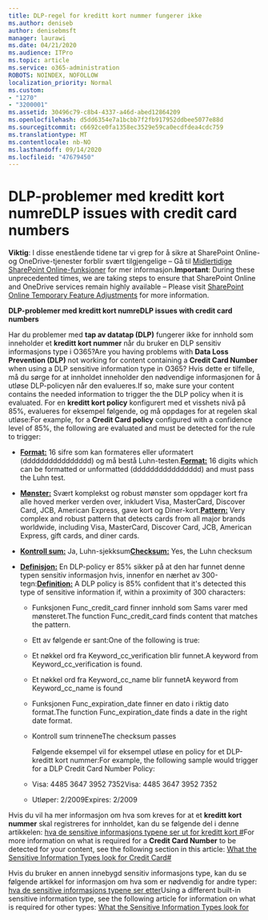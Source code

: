 ```yaml
---
title: DLP-regel for kreditt kort nummer fungerer ikke
ms.author: deniseb
author: denisebmsft
manager: laurawi
ms.date: 04/21/2020
ms.audience: ITPro
ms.topic: article
ms.service: o365-administration
ROBOTS: NOINDEX, NOFOLLOW
localization_priority: Normal
ms.custom:
- "1270"
- "3200001"
ms.assetid: 30496c79-c8b4-4337-a46d-abed12864209
ms.openlocfilehash: d5dd6354e7a1bcbb7f2fb917952ddbee5077e88d
ms.sourcegitcommit: c6692ce0fa1358ec3529e59ca0ecdfdea4cdc759
ms.translationtype: MT
ms.contentlocale: nb-NO
ms.lasthandoff: 09/14/2020
ms.locfileid: "47679450"
---
```

# <a name="dlp-issues-with-credit-card-numbers"></a><span data-ttu-id="d0683-102">DLP-problemer med kreditt kort numre</span><span class="sxs-lookup"><span data-stu-id="d0683-102">DLP issues with credit card numbers</span></span>

<span data-ttu-id="d0683-103">**Viktig**: I disse enestående tidene tar vi grep for å sikre at SharePoint Online-og OneDrive-tjenester forblir svært tilgjengelige – Gå til [Midlertidige SharePoint Online-funksjoner](https://aka.ms/ODSPAdjustments) for mer informasjon.</span><span class="sxs-lookup"><span data-stu-id="d0683-103">**Important**: During these unprecedented times, we are taking steps to ensure that SharePoint Online and OneDrive services remain highly available – Please visit [SharePoint Online Temporary Feature Adjustments](https://aka.ms/ODSPAdjustments) for more information.</span></span>

<span data-ttu-id="d0683-104">**DLP-problemer med kreditt kort numre**</span><span class="sxs-lookup"><span data-stu-id="d0683-104">**DLP issues with credit card numbers**</span></span>

<span data-ttu-id="d0683-105">Har du problemer med **tap av datatap (DLP)** fungerer ikke for innhold som inneholder et **kreditt kort nummer** når du bruker en DLP sensitiv informasjons type i O365?</span><span class="sxs-lookup"><span data-stu-id="d0683-105">Are you having problems with **Data Loss Prevention (DLP)** not working for content containing a **Credit Card Number** when using a DLP sensitive information type in O365?</span></span> <span data-ttu-id="d0683-106">Hvis dette er tilfelle, må du sørge for at innholdet inneholder den nødvendige informasjonen for å utløse DLP-policyen når den evalueres.</span><span class="sxs-lookup"><span data-stu-id="d0683-106">If so, make sure your content contains the needed information to trigger the the DLP policy when it is evaluated.</span></span> <span data-ttu-id="d0683-107">For en **kreditt kort policy** konfigurert med et visshets nivå på 85%, evalueres for eksempel følgende, og må oppdages for at regelen skal utløse:</span><span class="sxs-lookup"><span data-stu-id="d0683-107">For example, for a **Credit Card policy** configured with a confidence level of 85%, the following are evaluated and must be detected for the rule to trigger:</span></span>
  
- <span data-ttu-id="d0683-108">**[Format:](https://docs.microsoft.com/microsoft-365/compliance/sensitive-information-type-entity-definitions#format-19)** 16 sifre som kan formateres eller uformatert (dddddddddddddddd) og må bestå Luhn-testen.</span><span class="sxs-lookup"><span data-stu-id="d0683-108">**[Format:](https://docs.microsoft.com/microsoft-365/compliance/sensitive-information-type-entity-definitions#format-19)** 16 digits which can be formatted or unformatted (dddddddddddddddd) and must pass the Luhn test.</span></span>

- <span data-ttu-id="d0683-109">**[Mønster:](https://docs.microsoft.com/microsoft-365/compliance/sensitive-information-type-entity-definitions#pattern-19)** Svært komplekst og robust mønster som oppdager kort fra alle hoved merker verden over, inkludert Visa, MasterCard, Discover Card, JCB, American Express, gave kort og Diner-kort.</span><span class="sxs-lookup"><span data-stu-id="d0683-109">**[Pattern:](https://docs.microsoft.com/microsoft-365/compliance/sensitive-information-type-entity-definitions#pattern-19)** Very complex and robust pattern that detects cards from all major brands worldwide, including Visa, MasterCard, Discover Card, JCB, American Express, gift cards, and diner cards.</span></span>

- <span data-ttu-id="d0683-110">**[Kontroll sum:](https://docs.microsoft.com/microsoft-365/compliance/sensitive-information-type-entity-definitions#checksum-19)** Ja, Luhn-sjekksum</span><span class="sxs-lookup"><span data-stu-id="d0683-110">**[Checksum:](https://docs.microsoft.com/microsoft-365/compliance/sensitive-information-type-entity-definitions#checksum-19)** Yes, the Luhn checksum</span></span>

- <span data-ttu-id="d0683-111">**[Definisjon:](https://docs.microsoft.com/microsoft-365/compliance/sensitive-information-type-entity-definitions#definition-19)** En DLP-policy er 85% sikker på at den har funnet denne typen sensitiv informasjon hvis, innenfor en nærhet av 300-tegn:</span><span class="sxs-lookup"><span data-stu-id="d0683-111">**[Definition:](https://docs.microsoft.com/microsoft-365/compliance/sensitive-information-type-entity-definitions#definition-19)** A DLP policy is 85% confident that it's detected this type of sensitive information if, within a proximity of 300 characters:</span></span>

  - <span data-ttu-id="d0683-112">Funksjonen Func_credit_card finner innhold som Sams varer med mønsteret.</span><span class="sxs-lookup"><span data-stu-id="d0683-112">The function Func_credit_card finds content that matches the pattern.</span></span>

  - <span data-ttu-id="d0683-113">Ett av følgende er sant:</span><span class="sxs-lookup"><span data-stu-id="d0683-113">One of the following is true:</span></span>

  - <span data-ttu-id="d0683-114">Et nøkkel ord fra Keyword_cc_verification blir funnet.</span><span class="sxs-lookup"><span data-stu-id="d0683-114">A keyword from Keyword_cc_verification is found.</span></span>

  - <span data-ttu-id="d0683-115">Et nøkkel ord fra Keyword_cc_name blir funnet</span><span class="sxs-lookup"><span data-stu-id="d0683-115">A keyword from Keyword_cc_name is found</span></span>

  - <span data-ttu-id="d0683-116">Funksjonen Func_expiration_date finner en dato i riktig dato format.</span><span class="sxs-lookup"><span data-stu-id="d0683-116">The function Func_expiration_date finds a date in the right date format.</span></span>

  - <span data-ttu-id="d0683-117">Kontroll sum trinnene</span><span class="sxs-lookup"><span data-stu-id="d0683-117">The checksum passes</span></span>

    <span data-ttu-id="d0683-118">Følgende eksempel vil for eksempel utløse en policy for et DLP-kreditt kort nummer:</span><span class="sxs-lookup"><span data-stu-id="d0683-118">For example, the following sample would trigger for a DLP Credit Card Number Policy:</span></span>

  - <span data-ttu-id="d0683-119">Visa: 4485 3647 3952 7352</span><span class="sxs-lookup"><span data-stu-id="d0683-119">Visa: 4485 3647 3952 7352</span></span>
  
  - <span data-ttu-id="d0683-120">Utløper: 2/2009</span><span class="sxs-lookup"><span data-stu-id="d0683-120">Expires: 2/2009</span></span>

<span data-ttu-id="d0683-121">Hvis du vil ha mer informasjon om hva som kreves for at et **kreditt kort nummer** skal registreres for innholdet, kan du se følgende del i denne artikkelen: [hva de sensitive informasjons typene ser ut for kreditt kort #](https://docs.microsoft.com/microsoft-365/compliance/sensitive-information-type-entity-definitions#credit-card-number)</span><span class="sxs-lookup"><span data-stu-id="d0683-121">For more information on what is required for a **Credit Card Number** to be detected for your content, see the following section in this article: [What the Sensitive Information Types look for Credit Card#](https://docs.microsoft.com/microsoft-365/compliance/sensitive-information-type-entity-definitions#credit-card-number)</span></span>
  
<span data-ttu-id="d0683-122">Hvis du bruker en annen innebygd sensitiv informasjons type, kan du se følgende artikkel for informasjon om hva som er nødvendig for andre typer: [hva de sensitive informasjons typene ser etter](https://docs.microsoft.com/microsoft-365/compliance/sensitive-information-type-entity-definitions)</span><span class="sxs-lookup"><span data-stu-id="d0683-122">Using a different built-in sensitive information type, see the following article for information on what is required for other types: [What the Sensitive Information Types look for](https://docs.microsoft.com/microsoft-365/compliance/sensitive-information-type-entity-definitions)</span></span>
  